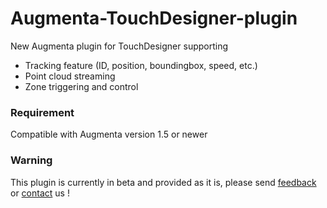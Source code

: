 # Augmenta-TouchDesigner-plugin

New Augmenta plugin for TouchDesigner supporting
- Tracking feature (ID, position, boundingbox, speed, etc.)
- Point cloud streaming
- Zone triggering and control

### Requirement
Compatible with Augmenta version 1.5 or newer

### Warning
This plugin is currently in beta and provided as it is, please send [feedback](https://augmentatech.notion.site/199653bb205780a69636f50e214f62b6?pvs=105) or [contact](https://augmenta.tech/contact) us !
